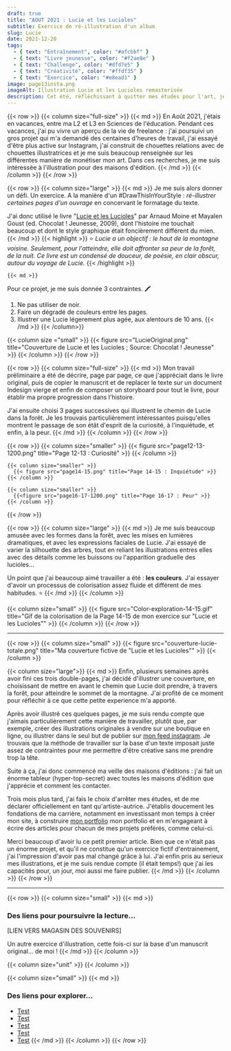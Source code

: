 ```yaml
---
draft: true
title: "AOUT 2021 : Lucie et les Lucioles"
subtitle: Exercice de ré-illustration d'un album
slug: Lucie
date: 2021-12-20
tags:
  - { text: "Entraînement", color: "#afcbbf" }
  - { text: "Livre jeunesse", color: "#f2ae8e" }
  - { text: "Challenge", color: "#dfd7e5" }
  - { text: "Créativité", color: "#ffdf35" }
  - { text: "Exercice", color: "#e8ead1" }
image: page13insta.png
imageAlt: Illustration Lucie et les Lucioles remasterisée
description: Cet été, réfléchissant à quitter mes études pour l'art, je me suis donné un défi créatif. Je me suis donc exercée sur l'album jeunesse "Lucie et les Lucioles" par Arnaud Moine et Mayalen Goust (Chocolat ! jeunesse, 2009)...
---
```


{{< row >}}
  {{< column size="full-size" >}}
     {{< md >}}
En Août 2021, j'étais en vacances, entre ma L2 et L3 en Sciences de l'éducation. Pendant ces vacances, j'ai pu vivre un aperçu de la vie de freelance : j'ai poursuivi un gros projet qui m'a demandé des centaines d'heures de travail, j'ai essayé d'être plus active sur Instagram, j'ai construit de chouettes relations avec de chouettes illustratrices et je me suis beaucoup renseignée sur les différentes manière de monétiser mon art. Dans ces recherches, je me suis intéressée à l'illustration pour des maisons d'édition.
     {{< /md >}}
  {{< /column >}}
{{< /row >}}

{{< row >}}
  {{< column size="large" >}}
    {{< md >}}
Je me suis alors donner un défi. Un exercice. A la manière d'un #DrawThisInYourStyle : _ré-illustrer certaines pages d'un ouvrage_ en concervant le formatage du texte.

J'ai donc utilisé le livre "[Lucie et les Lucioles](https://www.chocolat-jeunesse.com/livre_jeunesse_lucie_et_les_lucioles.php)" par Arnaud Moine et Mayalen Goust (ed. Chocolat ! Jeunesse, 2009), dont l'histoire me touchait beaucoup et dont le style graphique était foncièrement différent du mien.
    {{< /md >}}
    {{< highlight >}}
⭐ *Lucie a un objectif : le haut de la montagne voisine. Seulement, pour l'atteindre, elle doit affronter sa peur de la forêt, de la nuit. Ce livre est un condensé de douceur, de poésie, en clair obscur, autour du voyage de Lucie.*
    {{< /highlight >}}

    {{< md >}}
Pour ce projet, je me suis donnée 3 contraintes. 🖍️
1. Ne pas utiliser de noir.
2. Faire un dégradé de couleurs entre les pages.
3. Illustrer une Lucie légerement plus agée, aux alentours de 10 ans.
    {{< /md >}}
  {{< /column>}}

  {{< column size ="small" >}}
    {{< figure src="LucieOriginal.png" title="Couverture de Lucie et les Lucioles ; Source: Chocolat ! Jeunesse" >}}
  {{< /column >}}
{{< /row >}}

{{< row >}}
  {{< column size="full-size" >}}
    {{< md >}}
Mon travail préliminaire a été de décrire, page par page, ce que j'appréciait dans le livre original, puis de copier le manuscrit et de replacer le texte sur un document Indesign vierge et enfin de composer un storyboard pour tout le livre, pour établir ma propre progression dans l'histoire.

J'ai ensuite choisi 3 pages successives qui illustrent le chemin de Lucie dans la forêt. Je les trouvais particulièrement intéressantes puisqu'elles montrent le passage de son étât d'esprit de la curiosité, à l'inquiétude, et enfin, à la peur.
    {{< /md >}}
  {{< /column >}}
{{< /row >}}

{{< row >}}
    {{< column size="smaller" >}}
      {{< figure src="page12-13-1200.png" title="Page 12-13 : Curiosité" >}}
    {{< /column >}}

    {{< column size="smaller" >}}
      {{< figure src="page14-15.png" title="Page 14-15 : Inquiétude" >}}
    {{< /column >}}

    {{< column size="smaller" >}}
      {{<figure src="page16-17-1200.png" title="Page 16-17 : Peur" >}}
    {{< /column >}}
{{< /row >}}

{{< row >}}
  {{< column size="large" >}}
    {{< md >}}
Je me suis beaucoup amusée avec les formes dans la forêt, avec les mises en lumières dramatiques, et avec les expressions faciales de Lucie. J'ai essayé de varier la silhouette des arbres, tout en reliant les illustrations entres elles avec des détails comme les buissons ou l'apparition graduelle des lucioles...

Un point que j'ai beaucoup aimé travailler a été : **les couleurs**. J'ai essayer d'avoir un processus de colorisation assez fluide et différent de mes habitudes. ⭐
    {{< /md >}}
  {{< /column >}}

  {{< column size="small" >}}
    {{< figure src="Color-exploration-14-15.gif" title="Gif de la colorisation de la Page 14-15 de mon exercice sur \"Lucie et les Lucioles\"" >}}
  {{< /column >}}
{{< /row >}}

___

{{< row >}}
  {{< column size="small" >}}
      {{< figure src="couverture-lucie-totale.png" title="Ma couverture fictive de \"Lucie et les Lucioles\"" >}}
  {{< /column >}}

  {{< column size="large">}}
    {{< md >}}
Enfin, plusieurs semaines après avoir fini ces trois double-pages, j'ai décidé d'illustrer une couverture, en choisissant de mettre en avant le chemin que Lucie doit prendre, à travers la forêt, pour atteindre le sommet de la montagne.
      J'ai profité de ce moment pour réfléchir à ce que cette petite experience m'a apporté.

Après avoir illustré ces quelques pages, je me suis rendu compte que j'aimais particulièrement cette manière de travailler, plutôt que, par exemple, créer des illustrations originales à vendre sur une boutique en ligne, ou illustrer dans le seul but de publier sur [mon feed instagram](https://www.instagram.com/atelier.traviole/ "Léna Desmettre 🍓 Instagram"). Je trouvais que la méthode de travailler sur la base d'un texte imposait juste assez de contraintes pour me permettre d'être créative sans me prendre trop la tête.

Suite à ça, j'ai donc commencé ma veille des maisons d'éditions : j'ai fait un énorme tableur (hyper-top-secret) avec toutes les maisons d'édition que j'apprécie et comment les contacter.

Trois mois plus tard, j'ai fais le choix d'arrêter mes études, et de me déclarer officiellement en tant qu'artiste-autrice. J'établis doucement les fondations de ma carrière, notamment en investissant mon temps à créer mon site, à construire [mon portfolio](https://ateliertraviole.fr/portfolio/ "Page portfolio sur mon site") mon portfolio et en m'engageant à écrire des articles pour chacun de mes projets préférés, comme celui-ci.

Merci beaucoup d'avoir lu ce petit premier article. Bien que ce n'était pas un énorme projet, et qu'il ne constitue qu'un exercice fictif d'entrainement, j'ai l'impression d'avoir pas mal changé grâce à lui. J'ai enfin pris au serieux mes illustrations, et je me suis rendue compte (il était temps!) que j'ai les capacités pour, un jour, moi aussi me faire publier.
    {{< /md >}}
  {{< /column >}}
{{< /row >}}
___
{{< row >}}
  {{< column size="small" >}}
    {{< md >}}
### Des liens pour poursuivre la lecture...

[LIEN VERS MAGASIN DES SOUVENIRS]

Un autre exercice d'illustration, cette fois-ci sur la base d'un manuscrit original... de moi !
    {{< /md >}}
  {{< /column >}}

  {{< column size="unit" >}}
  {{< /column >}}

  {{< column size="small" >}}
    {{< md >}}
### Des liens pour explorer...

- [Test](#)
- [Test](#)
- [Test](#)
- [Test](#)
- [Test](#)
    {{< /md >}}
  {{< /column >}}
{{< /row >}}

